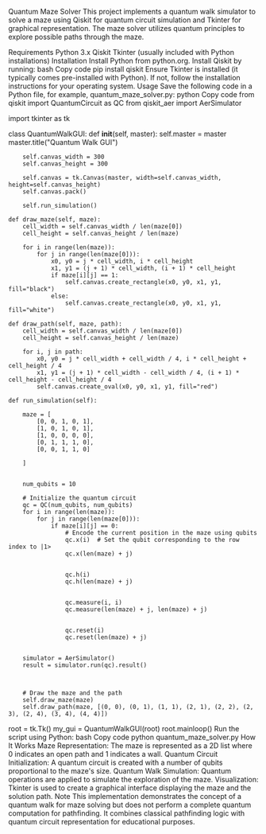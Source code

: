 Quantum Maze Solver
This project implements a quantum walk simulator to solve a maze using Qiskit for quantum circuit simulation and Tkinter for graphical representation. The maze solver utilizes quantum principles to explore possible paths through the maze.

Requirements
Python 3.x
Qiskit
Tkinter (usually included with Python installations)
Installation
Install Python from python.org.
Install Qiskit by running:
bash
Copy code
pip install qiskit
Ensure Tkinter is installed (it typically comes pre-installed with Python). If not, follow the installation instructions for your operating system.
Usage
Save the following code in a Python file, for example, quantum_maze_solver.py:
python
Copy code
from qiskit import QuantumCircuit as QC
from qiskit_aer import AerSimulator

import tkinter as tk

class QuantumWalkGUI:
    def __init__(self, master):
        self.master = master
        master.title("Quantum Walk GUI")

        self.canvas_width = 300
        self.canvas_height = 300

        self.canvas = tk.Canvas(master, width=self.canvas_width, height=self.canvas_height)
        self.canvas.pack()

        self.run_simulation()

    def draw_maze(self, maze):
        cell_width = self.canvas_width / len(maze[0])
        cell_height = self.canvas_height / len(maze)

        for i in range(len(maze)):
            for j in range(len(maze[0])):
                x0, y0 = j * cell_width, i * cell_height
                x1, y1 = (j + 1) * cell_width, (i + 1) * cell_height
                if maze[i][j] == 1:
                    self.canvas.create_rectangle(x0, y0, x1, y1, fill="black")
                else:
                    self.canvas.create_rectangle(x0, y0, x1, y1, fill="white")

    def draw_path(self, maze, path):
        cell_width = self.canvas_width / len(maze[0])
        cell_height = self.canvas_height / len(maze)

        for i, j in path:
            x0, y0 = j * cell_width + cell_width / 4, i * cell_height + cell_height / 4
            x1, y1 = (j + 1) * cell_width - cell_width / 4, (i + 1) * cell_height - cell_height / 4
            self.canvas.create_oval(x0, y0, x1, y1, fill="red")

    def run_simulation(self):
        
        maze = [
            [0, 0, 1, 0, 1],
            [1, 0, 1, 0, 1],
            [1, 0, 0, 0, 0],
            [0, 1, 1, 1, 0],
            [0, 0, 1, 1, 0]

        ]

        
        num_qubits = 10  

        # Initialize the quantum circuit
        qc = QC(num_qubits, num_qubits)  
        for i in range(len(maze)):
            for j in range(len(maze[0])):
                if maze[i][j] == 0:  
                    # Encode the current position in the maze using qubits
                    qc.x(i)  # Set the qubit corresponding to the row index to |1>
                    qc.x(len(maze) + j)  

                   
                    qc.h(i)
                    qc.h(len(maze) + j)

                    
                    qc.measure(i, i)  
                    qc.measure(len(maze) + j, len(maze) + j)  

                   
                    qc.reset(i)
                    qc.reset(len(maze) + j)

       
        simulator = AerSimulator()
        result = simulator.run(qc).result()

      

        # Draw the maze and the path
        self.draw_maze(maze)
        self.draw_path(maze, [(0, 0), (0, 1), (1, 1), (2, 1), (2, 2), (2, 3), (2, 4), (3, 4), (4, 4)])  

root = tk.Tk()
my_gui = QuantumWalkGUI(root)
root.mainloop()
Run the script using Python:
bash
Copy code
python quantum_maze_solver.py
How It Works
Maze Representation: The maze is represented as a 2D list where 0 indicates an open path and 1 indicates a wall.
Quantum Circuit Initialization: A quantum circuit is created with a number of qubits proportional to the maze's size.
Quantum Walk Simulation: Quantum operations are applied to simulate the exploration of the maze.
Visualization: Tkinter is used to create a graphical interface displaying the maze and the solution path.
Note
This implementation demonstrates the concept of a quantum walk for maze solving but does not perform a complete quantum computation for pathfinding. It combines classical pathfinding logic with quantum circuit representation for educational purposes.
